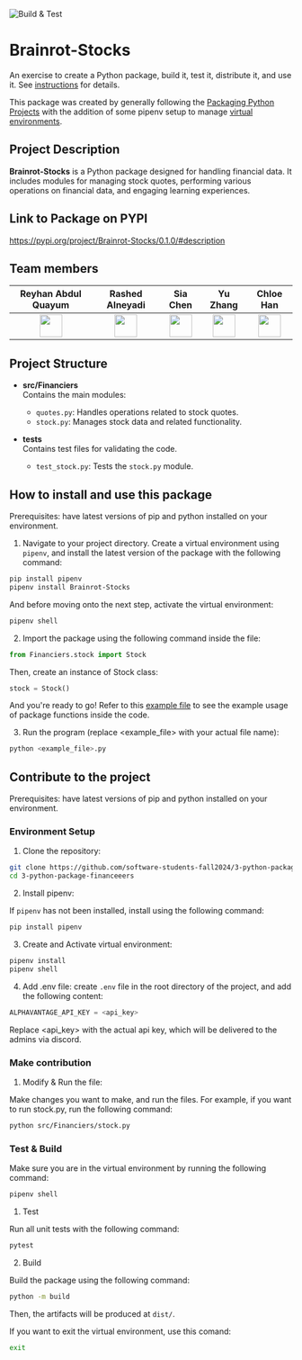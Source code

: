 ![Build & Test](https://github.com/software-students-fall2024/3-python-package-financeeers/actions/workflows/python-package.yml/badge.svg)

# Brainrot-Stocks


An exercise to create a Python package, build it, test it, distribute it, and use it. See [instructions](./instructions.md) for details.

This package was created by generally following the [Packaging Python Projects](https://packaging.python.org/en/latest/tutorials/packaging-projects/) with the addition of some pipenv setup to manage [virtual environments](https://packaging.python.org/en/latest/tutorials/managing-dependencies/).

## Project Description

**Brainrot-Stocks** is a Python package designed for handling financial data. It includes modules for managing stock quotes, performing various operations on financial data, and engaging learning experiences.

## Link to Package on PYPI

https://pypi.org/project/Brainrot-Stocks/0.1.0/#description

## Team members

|Reyhan Abdul Quayum|Rashed Alneyadi|Sia Chen|Yu Zhang|Chloe Han|
|:--:|:--:|:--:|:--:|:--:|
|<a href='https://github.com/reyhanquayum'><img src='https://avatars.githubusercontent.com/u/115737572?v=4' width='40px'/></a>|<a href='https://github.com/brshood'><img src='https://avatars.githubusercontent.com/u/133962779?v=4' width='40px'/></a>|<a href='https://github.com/MambiChen'><img src='https://avatars.githubusercontent.com/u/122314736?v=4' width='40px'/></a>|<a href='https://github.com/yz7669'><img src='https://avatars.githubusercontent.com/u/180553323?v=4' width='40px'/></a>|<a href='https://github.com/jh7316'><img src='https://avatars.githubusercontent.com/u/95545960?s=88&v=4' width='40px'/></a>|


## Project Structure


- **src/Financiers**  
  Contains the main modules:
  - `quotes.py`: Handles operations related to stock quotes.
  - `stock.py`: Manages stock data and related functionality.
  
- **tests**  
  Contains test files for validating the code.
  - `test_stock.py`: Tests the `stock.py` module.

## How to install and use this package
Prerequisites: have latest versions of pip and python installed on your environment.

1. Navigate to your project directory.
Create a virtual environment using `pipenv`, and install the latest version of the package with the following command:
 
```bash
pip install pipenv
pipenv install Brainrot-Stocks
```
And before moving onto the next step, activate the virtual environment: 

```bash
pipenv shell
```

2. Import the package using the following command inside the file:
```python
from Financiers.stock import Stock
```
Then, create an instance of Stock class:

```python
stock = Stock()
```

And you're ready to go!
Refer to this [example file](https://github.com/software-students-fall2024/3-python-package-financeeers/blob/main/example_usage.py) to see the example usage of package functions inside the code.

3. Run the program (replace <example_file> with your actual file name):
```bash
python <example_file>.py
```

## Contribute to the project
Prerequisites: have latest versions of pip and python installed on your environment.

### Environment Setup

1. Clone the repository:
  ```bash
  git clone https://github.com/software-students-fall2024/3-python-package-financeeers.git
  cd 3-python-package-financeeers
```

2. Install pipenv:

If `pipenv` has not been installed, install using the following command:
```bash
pip install pipenv
```

3. Create and Activate virtual environment:
```bash
pipenv install
pipenv shell
```

4. Add .env file:
create `.env` file in the root directory of the project, and add the following content:
```python
ALPHAVANTAGE_API_KEY = <api_key>
```
Replace <api_key> with the actual api key, which will be delivered to the admins via discord.

### Make contribution
1. Modify & Run the file:

Make changes you want to make, and run the files. For example, if you want to run stock.py, run the following command:
```bash
python src/Financiers/stock.py
```

### Test & Build
Make sure you are in the virtual environment by running the following command:
```bash
pipenv shell
```
1. Test

Run all unit tests with the following command:
```bash
pytest
```

2. Build

Build the package using the following command:
```bash
python -m build
```
Then, the artifacts will be produced at  `dist/`.

If you want to exit the virtual environment, use this comand:
```bash
exit
```
